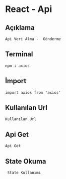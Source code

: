 # React - Api

## Açıklama

```
Api Veri Alma -  Gönderme
```

## Terminal

```
npm i axios
```

## İmport

```
import axios from 'axios'
```

## Kullanılan Url

```
Kullanılan Url
```

## Api Get
```
Api Get
```

## State Okuma
```
 State Kullanımı
```
